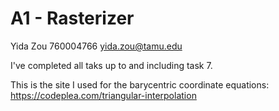 # A1 - Rasterizer
Yida Zou
760004766
yida.zou@tamu.edu

I've completed all taks up to and including task 7.

This is the site I used for the barycentric coordinate equations:
https://codeplea.com/triangular-interpolation

